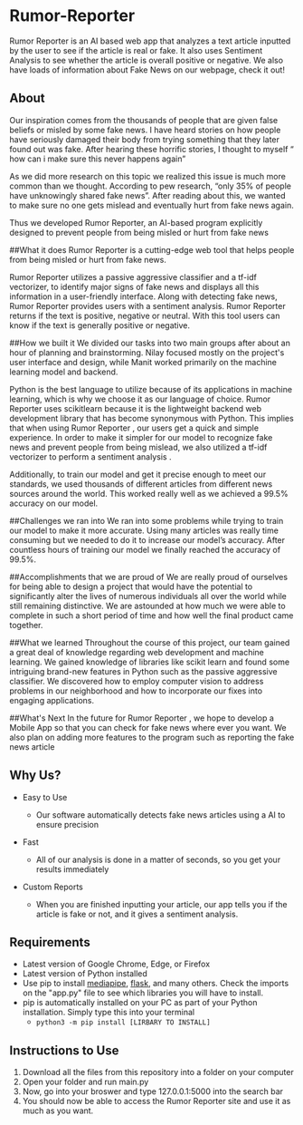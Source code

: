 # Rumor-Reporter
Rumor Reporter is an AI based web app that analyzes a text article inputted by the user to see if the article is real or fake. It also uses Sentiment Analysis to see whether the article is overall positive or negative. We also have loads of information about Fake News on our webpage, check it out!

## About 
Our inspiration comes from the thousands of people that are given false beliefs or misled by some fake news. I have heard stories on how people have seriously damaged their body from trying something that they later found out was fake. After hearing these horrific stories, I thought to myself “ how can i make sure this never happens again”

As we did more research on this topic we realized this issue is much more common than we thought. According to pew research, “only 35% of people have unknowingly shared fake news”. After reading about this, we wanted to make sure no one gets mislead and eventually hurt from fake news again.

Thus we developed Rumor Reporter, an AI-based program explicitly designed to prevent people from being misled or hurt from fake news 

##What it does
Rumor Reporter is a cutting-edge web tool that helps people from being misled or hurt from fake news. 

Rumor Reporter  utilizes a passive aggressive classifier and a tf-idf vectorizer, to identify major signs of fake news and displays all this information in a user-friendly interface. Along with detecting fake news, Rumor Reporter provides users with a sentiment analysis. Rumor Reporter returns if the text is positive, negative or neutral. With this tool users can know if the text is generally positive or negative.

##How we built it
We divided our tasks into two main groups after about an hour of planning and brainstorming. Nilay focused mostly on the project's user interface and design, while Manit worked primarily on the machine learning model and backend.

Python is the best language to utilize because of its applications in machine learning, which is why we choose it as our language of choice. Rumor Reporter uses scikitlearn because it is the lightweight backend web development library that has become synonymous with Python. This implies that when using Rumor Reporter , our users get a quick and simple experience. In order to make it simpler for our model to recognize fake news and prevent people from being mislead, we also utilized a tf-idf vectorizer to perform a sentiment analysis .

Additionally, to train our model and get it precise enough to meet our standards, we used thousands of different articles from different news sources around the world. This worked really well as we achieved a 99.5% accuracy on our model.

##Challenges we ran into 
We ran into some problems while trying to train our model to make it more accurate. Using many articles was really time consuming but we needed to do it to increase our model’s accuracy. After countless hours of training our model we finally reached the accuracy of 99.5%.

##Accomplishments that we are proud of 
We are really proud of ourselves for being able to design a project that would have the potential to significantly alter the lives of numerous individuals all over the world while still remaining distinctive. We are astounded at how much we were able to complete in such a short period of time and how well the final product came together.

##What we learned
Throughout the course of this project, our team gained a great deal of knowledge regarding web development and machine learning. We gained knowledge of libraries like scikit learn and found some intriguing brand-new features in Python such as the passive aggressive classifier. We discovered how to employ computer vision to address problems in our neighborhood and how to incorporate our fixes into engaging applications.

##What's Next
In the future for Rumor Reporter , we hope to develop a Mobile App so that you can check for fake news where ever you want. We also plan on adding more features to the program such as reporting the fake news article

## Why Us?
- Easy to Use
    - Our software automatically detects fake news articles using a AI to ensure precision

- Fast
    - All of our analysis is done in a matter of seconds, so you get your results immediately

- Custom Reports
    - When you are finished inputting your article, our app tells you if the article is fake or not, and it gives a sentiment analysis.


## Requirements
- Latest version of Google Chrome, Edge, or Firefox
- Latest version of Python installed
- Use pip to install [mediapipe](https://pypi.org/project/mediapipe/), [flask](https://pypi.org/project/Flask/), and many others. Check the imports on the "app.py" file to see which libraries you will have to install.
- pip is automatically installed on your PC as part of your Python installation. Simply type this into your terminal
    - ``` python3 -m pip install [LIRBARY TO INSTALL] ```
    
## Instructions to Use
1. Download all the files from this repository into a folder on your computer
2. Open your folder and run main.py
3. Now, go into your broswer and type 127.0.0.1:5000 into the search bar
4. You should now be able to access the Rumor Reporter site and use it as much as you want.
